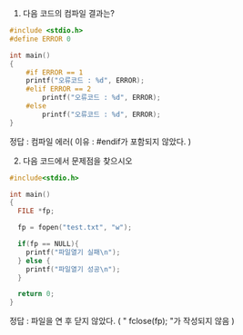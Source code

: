 1. 다음 코드의 컴파일 결과는?


```c
#include <stdio.h>
#define ERROR 0

int main()
{
    #if ERROR == 1
    printf("오류코드 : %d", ERROR);
    #elif ERROR == 2
        printf("오류코드 : %d", ERROR);
    #else
        printf("오류코드 : %d", ERROR);
}
```
정답 : 컴파일 에러( 이유 : #endif가 포함되지 않았다. )


2. 다음 코드에서 문제점을 찾으시오

```C
#include<stdio.h>

int main()
{
  FILE *fp;

  fp = fopen("test.txt", "w");

  if(fp == NULL){
    printf("파일열기 실패\n");
  } else {
    printf("파일열기 성공\n");
  }

  return 0;
}
```
정답 : 파일을 연 후 닫지 않았다. ( " fclose(fp); "가 작성되지 않음 )